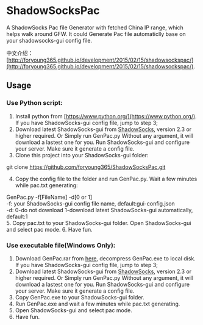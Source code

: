 # ShadowSocksPac

A ShadowSocks Pac file Generator with fetched China IP range, which helps walk around GFW. It could Generate Pac file automaticlly base on your shadowsocks-gui config file.

中文介绍：[http://foryoung365.github.io/development/2015/02/15/shadowsockspac/](http://foryoung365.github.io/development/2015/02/15/shadowsockspac/).

## Usage

### Use Python script:

1. Install python from [https://www.python.org/](https://www.python.org/). If you have ShadowSocks-gui config file, jump to step 3;
2. Download latest ShadowSocks-gui from [ShadowSocks](http://sourceforge.net/projects/shadowsocksgui/files/dist/), version 2.3 or higher required. Or Simply run GenPac.py Without any argument, it will download a lastest one for you. Run ShadowSocks-gui and configure your server. Make sure it generate a config file.
3. Clone this project into your ShadowSocks-gui folder:

  git clone https://github.com/foryoung365/ShadowSocksPac.git

4. Copy the config file to the folder and run GenPac.py. Wait a few minutes while pac.txt generating:

  GenPac.py -f[FileName] -d[0 or 1]  
  -f: your ShadowSocks-gui config file name, default:gui-config.json  
  -d: 0-do not download 1-download latest ShadowSocks-gui automatically, default:1  
5. Copy pac.txt to your ShadowSocks-gui folder. Open ShadowSocks-gui and select pac mode.
6. Have fun.

### Use executable file(Windows Only):
1. Download GenPac.rar from [here](http://foryoung365.github.io/attachments/GenPac.zip), decompress GenPac.exe to local disk. If you have ShadowSocks-gui config file, jump to step 3;
2. Download latest ShadowSocks-gui from [ShadowSocks](http://sourceforge.net/projects/shadowsocksgui/files/dist/), version 2.3 or higher required. Or Simply run GenPac.py Without any argument, it will download a lastest one for you. Run ShadowSocks-gui and configure your server. Make sure it generate a config file.
3. Copy GenPac.exe to your ShadowSocks-gui folder.
4. Run GenPac.exe and wait a few minutes while pac.txt generating.
5. Open ShadowSocks-gui and select pac mode.
6. Have fun.

